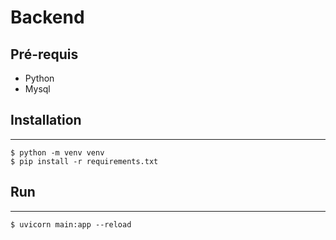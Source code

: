 # Backend
## Pré-requis

- Python
- Mysql

## Installation
***
```
$ python -m venv venv
$ pip install -r requirements.txt
```

## Run
***
```
$ uvicorn main:app --reload
```